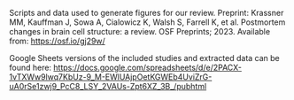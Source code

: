 Scripts and data used to generate figures for our review. Preprint: Krassner MM, Kauffman J, Sowa A, Cialowicz K, Walsh S, Farrell K, et al. Postmortem changes in brain cell structure: a review. OSF Preprints; 2023. Available from: https://osf.io/gj29w/

Google Sheets versions of the included studies and extracted data can be found here: https://docs.google.com/spreadsheets/d/e/2PACX-1vTXWw9lwq7KbUz-9_M-EWlUAjpOetKGWEb4UviZrG-uA0rSe1zwj9_PcC8_LSY_2VAUs-Zpt6XZ_3B_/pubhtml
